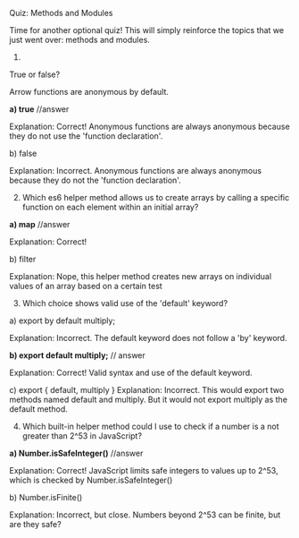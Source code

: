 Quiz: Methods and Modules

Time for another optional quiz! This will simply reinforce the topics that we just went over: methods and modules.

1)

True or false?

Arrow functions are anonymous by default.

**a) true** //answer

Explanation: Correct! Anonymous functions are always anonymous because they do not use the 'function declaration'.

b) false

Explanation: Incorrect. Anonymous functions are always anonymous because they do not the 'function declaration'.

2) Which es6 helper method allows us to create arrays by calling a specific function on each element within an initial array?

**a) map** //answer

Explanation: Correct!

b) filter

Explanation: Nope, this helper method creates new arrays on individual values of an array based on a certain test

3) Which choice shows valid use of the 'default' keyword?

a) export by default multiply;

Explanation: Incorrect. The default keyword does not follow a 'by' keyword.

**b) export default multiply;** // answer

Explanation: Correct! Valid syntax and use of the default keyword.

c) export { default, multiply }
Explanation: Incorrect. This would export two methods named default and multiply. But it would not export multiply as the default method.

4) Which built-in helper method could I use to check if a number is a not greater than 2^53 in JavaScript?

**a) Number.isSafeInteger()** //answer

Explanation: Correct! JavaScript limits safe integers to values up to 2^53, which is checked by Number.isSafeInteger()

b) Number.isFinite()

Explanation: Incorrect, but close. Numbers beyond 2^53 can be finite, but are they safe?

